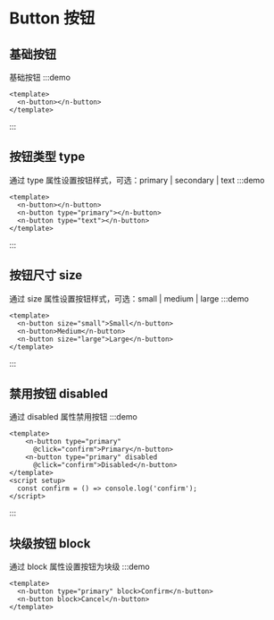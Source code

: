 # Button 按钮

## 基础按钮

基础按钮
:::demo

```vue
<template>
  <n-button></n-button>
</template>
```

:::

## 按钮类型 type

通过 type 属性设置按钮样式，可选：primary | secondary | text
:::demo

```vue
<template>
  <n-button></n-button>
  <n-button type="primary"></n-button>
  <n-button type="text"></n-button>
</template>
```

:::

## 按钮尺寸 size

通过 size 属性设置按钮样式，可选：small | medium | large
:::demo

```vue
<template>
  <n-button size="small">Small</n-button>
  <n-button>Medium</n-button>
  <n-button size="large">Large</n-button>
</template>
```

:::

## 禁用按钮 disabled

通过 disabled 属性禁用按钮
:::demo

```vue
<template>
    <n-button type="primary"          
      @click="confirm">Primary</n-button>
    <n-button type="primary" disabled 
      @click="confirm">Disabled</n-button>
</template>
<script setup>
  const confirm = () => console.log('confirm');
</script>
```

:::

## 块级按钮 block

通过 block 属性设置按钮为块级
:::demo

```vue
<template>
  <n-button type="primary" block>Confirm</n-button>
  <n-button block>Cancel</n-button>
</template>
```
